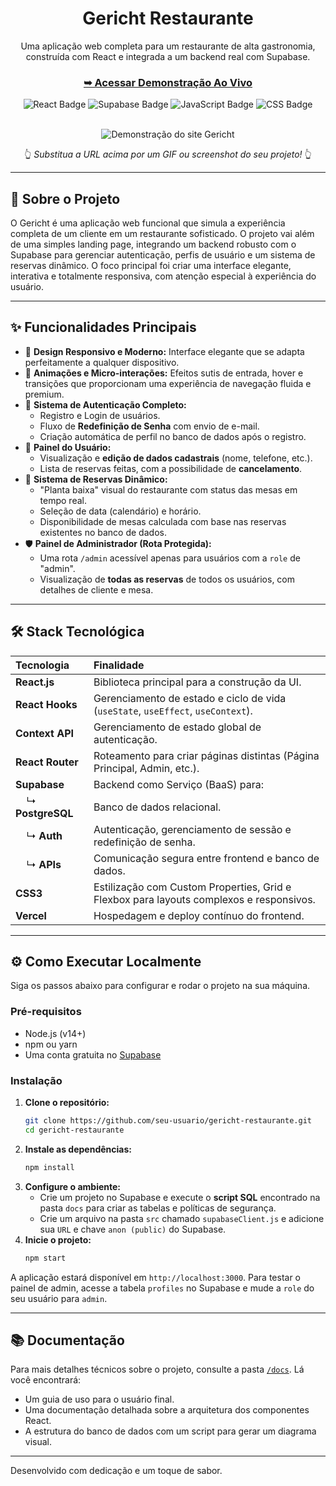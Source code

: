 <div align="center">
  <a href="https://gericht-restaurante-one.vercel.app/">
   
  </a>
  <h1><b>Gericht Restaurante</b></h1>
  <p>Uma aplicação web completa para um restaurante de alta gastronomia, construída com React e integrada a um backend real com Supabase.</p>

  <h3>
    <a href="https://gericht-restaurante-one.vercel.app/"><strong>➥ Acessar Demonstração Ao Vivo</strong></a>
  </h3>

  <p>
    <img src="https://img.shields.io/badge/React-20232A?style=for-the-badge&logo=react&logoColor=61DAFB" alt="React Badge"/>
    <img src="https://img.shields.io/badge/Supabase-3ECF8E?style=for-the-badge&logo=supabase&logoColor=white" alt="Supabase Badge"/>
    <img src="https://img.shields.io/badge/JavaScript-F7DF1E?style=for-the-badge&logo=javascript&logoColor=black" alt="JavaScript Badge"/>
    <img src="https://img.shields.io/badge/CSS-239120?&style=for-the-badge&logo=css3&logoColor=white" alt="CSS Badge"/>
  </p>
</div>

<br>

<div align="center">
  <!-- INSIRA UM GIF OU SCREENSHOT DO PROJETO AQUI -->
  <img src="URL_DO_SEU_GIF_OU_SCREENSHOT" alt="Demonstração do site Gericht">
  <p>👆 <em>Substitua a URL acima por um GIF ou screenshot do seu projeto!</em> 👆</p>
</div>

---

## 📜 Sobre o Projeto

O Gericht é uma aplicação web funcional que simula a experiência completa de um cliente em um restaurante sofisticado. O projeto vai além de uma simples landing page, integrando um backend robusto com o Supabase para gerenciar autenticação, perfis de usuário e um sistema de reservas dinâmico. O foco principal foi criar uma interface elegante, interativa e totalmente responsiva, com atenção especial à experiência do usuário.

---

## ✨ Funcionalidades Principais

-   🎨 **Design Responsivo e Moderno:** Interface elegante que se adapta perfeitamente a qualquer dispositivo.
-   🚀 **Animações e Micro-interações:** Efeitos sutis de entrada, hover e transições que proporcionam uma experiência de navegação fluida e premium.
-   🔐 **Sistema de Autenticação Completo:**
    -   Registro e Login de usuários.
    -   Fluxo de **Redefinição de Senha** com envio de e-mail.
    -   Criação automática de perfil no banco de dados após o registro.
-   👤 **Painel do Usuário:**
    -   Visualização e **edição de dados cadastrais** (nome, telefone, etc.).
    -   Lista de reservas feitas, com a possibilidade de **cancelamento**.
-   📅 **Sistema de Reservas Dinâmico:**
    -   "Planta baixa" visual do restaurante com status das mesas em tempo real.
    -   Seleção de data (calendário) e horário.
    -   Disponibilidade de mesas calculada com base nas reservas existentes no banco de dados.
-   🛡️ **Painel de Administrador (Rota Protegida):**
    -   Uma rota `/admin` acessível apenas para usuários com a `role` de "admin".
    -   Visualização de **todas as reservas** de todos os usuários, com detalhes de cliente e mesa.

---

## 🛠️ Stack Tecnológica

| Tecnologia | Finalidade |
| :--- | :--- |
| **React.js** | Biblioteca principal para a construção da UI. |
| **React Hooks** | Gerenciamento de estado e ciclo de vida (`useState`, `useEffect`, `useContext`). |
| **Context API** | Gerenciamento de estado global de autenticação. |
| **React Router** | Roteamento para criar páginas distintas (Página Principal, Admin, etc.). |
| **Supabase** | Backend como Serviço (BaaS) para: |
|     ↳ **PostgreSQL** | Banco de dados relacional. |
|     ↳ **Auth** | Autenticação, gerenciamento de sessão e redefinição de senha. |
|     ↳ **APIs** | Comunicação segura entre frontend e banco de dados. |
| **CSS3** | Estilização com Custom Properties, Grid e Flexbox para layouts complexos e responsivos. |
| **Vercel** | Hospedagem e deploy contínuo do frontend. |

---

## ⚙️ Como Executar Localmente

Siga os passos abaixo para configurar e rodar o projeto na sua máquina.

### Pré-requisitos
-   Node.js (v14+)
-   npm ou yarn
-   Uma conta gratuita no [Supabase](https://supabase.com)

### Instalação

1.  **Clone o repositório:**
    ```bash
    git clone https://github.com/seu-usuario/gericht-restaurante.git
    cd gericht-restaurante
    ```
2.  **Instale as dependências:**
    ```bash
    npm install
    ```
3.  **Configure o ambiente:**
    -   Crie um projeto no Supabase e execute o **script SQL** encontrado na pasta `docs` para criar as tabelas e políticas de segurança.
    -   Crie um arquivo na pasta `src` chamado `supabaseClient.js` e adicione sua `URL` e chave `anon (public)` do Supabase.
4.  **Inicie o projeto:**
    ```bash
    npm start
    ```
A aplicação estará disponível em `http://localhost:3000`. Para testar o painel de admin, acesse a tabela `profiles` no Supabase e mude a `role` do seu usuário para `admin`.

---

## 📚 Documentação

Para mais detalhes técnicos sobre o projeto, consulte a pasta [`/docs`](./docs/README.md). Lá você encontrará:
-   Um guia de uso para o usuário final.
-   Uma documentação detalhada sobre a arquitetura dos componentes React.
-   A estrutura do banco de dados com um script para gerar um diagrama visual.

---

Desenvolvido com dedicação e um toque de sabor.
